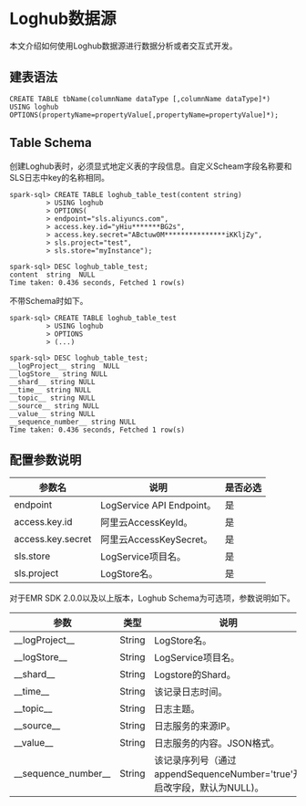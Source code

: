 # Loghub数据源

本文介绍如何使用Loghub数据源进行数据分析或者交互式开发。

## 建表语法

```
CREATE TABLE tbName(columnName dataType [,columnName dataType]*)
USING loghub
OPTIONS(propertyName=propertyValue[,propertyName=propertyValue]*);
```

## Table Schema

创建Loghub表时，必须显式地定义表的字段信息。自定义Scheam字段名称要和SLS日志中key的名称相同。

```
spark-sql> CREATE TABLE loghub_table_test(content string)
         > USING loghub
         > OPTIONS(
         > endpoint="sls.aliyuncs.com",
         > access.key.id="yHiu*******BG2s",
         > access.key.secret="ABctuw0M***************iKKljZy",
         > sls.project="test",
         > sls.store="myInstance");

spark-sql> DESC loghub_table_test;
content  string  NULL
Time taken: 0.436 seconds, Fetched 1 row(s)
```

不带Schema时如下。

```
spark-sql> CREATE TABLE loghub_table_test
         > USING loghub
         > OPTIONS
         > (...)

spark-sql> DESC loghub_table_test;
__logProject__ string  NULL
__logStore__ string NULL
__shard__ string NULL
__time__ string NULL
__topic__ string NULL
__source__ string NULL
__value__ string NULL
__sequence_number__ string NULL
Time taken: 0.436 seconds, Fetched 1 row(s)
```

## 配置参数说明

|参数名|说明|是否必选|
|---|--|----|
|endpoint|LogService API Endpoint。|是|
|access.key.id|阿里云AccessKeyId。|是|
|access.key.secret|阿里云AccessKeySecret。|是|
|sls.store|LogService项目名。|是|
|sls.project|LogStore名。|是|

对于EMR SDK 2.0.0以及以上版本，Loghub Schema为可选项，参数说明如下。

|参数|类型|说明|
|--|--|--|
|\_\_logProject\_\_|String|LogStore名。|
|\_\_logStore\_\_|String|LogService项目名。|
|\_\_shard\_\_|String|Logstore的Shard。|
|\_\_time\_\_|String|该记录日志时间。|
|\_\_topic\_\_|String|日志主题。|
|\_\_source\_\_|String|日志服务的来源IP。|
|\_\_value\_\_|String|日志服务的内容。JSON格式。|
|\_\_sequence\_number\_\_|String|该记录序列号（通过appendSequenceNumber='true'开启改字段，默认为NULL\)。|

